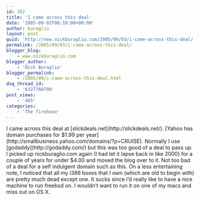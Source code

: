 ```yaml
---
id: 392
title: 'I came across this deal'
date: '2005-09-03T08:10:00+00:00'
author: buraglio
layout: post
guid: 'http://new.nickburaglio.com/2005/09/03/i-came-across-this-deal/'
permalink: /2005/09/03/i-came-across-this-deal/
blogger_blog:
    - www.nickburaglio.com
blogger_author:
    - 'Nick Buraglio'
blogger_permalink:
    - /2005/09/i-came-across-this-deal.html
dsq_thread_id:
    - '6327760700'
post_views:
    - '405'
categories:
    - 'The firehose'
---
```


<div></div>I came across this deal at [slickdeals.net](http://slickdeals.net/). [Yahoo has domain purchases for $1.99 per year](http://smallbusiness.yahoo.com/domains/?p=CRUISE). Normally I use [godaddy](http://godaddy.com/) but this was too good of a deal to pass up. I picked up nickburaglio.com again (I had let it lapse back in like 2000) for a couple of years for under $4.00 and moved the blog over to it. Not too bad of a deal for a self indulgent domain such as this.  
On a less entertaining note, I noticed that all my i386 boxes that I own (which are old to begin with) are pretty much dead except one. It sucks since I’d really like to have a nice machine to run freebsd on. I wouldn’t want to run it on one of my macs and miss out on OS X.

<div></div>